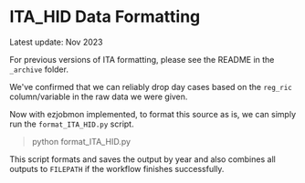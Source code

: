 # ITA_HID Data Formatting
Latest update: Nov 2023

For previous versions of ITA formatting, please see the README in the `_archive` folder.


We've confirmed that we can reliably drop day cases based on the `reg_ric` column/variable in the raw data we were given.

Now with ezjobmon implemented, to format this source as is, we can simply run the `format_ITA_HID.py` script.
> python format_ITA_HID.py

This script formats and saves the output by year and also combines all outputs to `FILEPATH` if the workflow finishes successfully.
